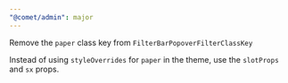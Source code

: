 ```yaml
---
"@comet/admin": major
---
```


Remove the `paper` class key from `FilterBarPopoverFilterClassKey`

Instead of using `styleOverrides` for `paper` in the theme, use the `slotProps` and `sx` props.
